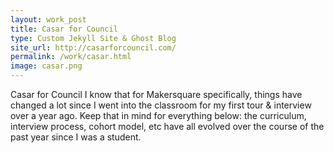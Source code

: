 ```yaml
---
layout: work_post
title: Casar for Council
type: Custom Jekyll Site & Ghost Blog
site_url: http://casarforcouncil.com/
permalink: /work/casar.html
image: casar.png
---
```


Casar for Council
I know that for Makersquare specifically, things have changed a lot since I went into the classroom for my first tour & interview over a year ago. Keep that in mind for everything below: the curriculum, interview process, cohort model, etc have all evolved over the course of the past year since I was a student.

